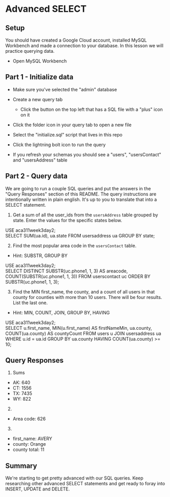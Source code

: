 # Advanced SELECT

## Setup

You should have created a Google Cloud account, installed MySQL Workbench and made a connection to your database. In this lesson we will practice querying data.

* Open MySQL Workbench

## Part 1 - Initialize data

* Make sure you've selected the "admin" database

* Create a new query tab
  * Click the button on the top left that has a SQL file with a "plus" icon on it

* Click the folder icon in your query tab to open a new file

* Select the "initialize.sql" script that lives in this repo

* Click the lightning bolt icon to run the query

* If you refresh your schemas you should see a "users", "usersContact" and "usersAddress" table

## Part 2 - Query data

We are going to run a couple SQL queries and put the answers in the "Query Responses" section of this README. The query instructions are intentionally written in plain english. It's up to you to translate that into a SELECT statement.

1. Get a sum of all the user_ids from the `usersAddress` table grouped by state. Enter the values for the specific states below.

USE aca311week3day2;	
SELECT SUM(ua.id), ua.state FROM usersaddress ua GROUP BY state;

2. Find the most popular area code in the `usersContact` table. 
  * Hint: SUBSTR, GROUP BY
	
USE aca311week3day2;	
SELECT DISTINCT SUBSTR(uc.phone1, 1, 3) AS areacode, COUNT(SUBSTR(uc.phone1, 1, 3)) FROM userscontact uc ORDER BY SUBSTR(uc.phone1, 1, 3);

3. Find the MIN first_name, the county, and a count of all users in that county for counties with more than 10 users. There will be four results. List the last one. 
  * Hint: MIN, COUNT, JOIN, GROUP BY, HAVING

USE aca311week3day2;	
SELECT u.first_name, MIN(u.first_name) AS firstNameMin, ua.county, COUNT(ua.county) AS countyCount FROM users u JOIN usersaddress ua WHERE u.id = ua.id GROUP BY ua.county HAVING COUNT(ua.county) >= 10;


## Query Responses

1. Sums
  * AK: 640
  * CT: 1556
  * TX: 7435
  * WY: 822

2.
  * Area code: 626

3.
  * first_name: AVERY 
  * county: Orange
  * county total: 11


## Summary

We're starting to get pretty advanced with our SQL queries. Keep researching other advanced SELECT statements and get ready to foray into INSERT, UPDATE and DELETE.